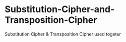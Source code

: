 # Substitution-Cipher-and-Transposition-Cipher
Substitution Cipher &amp; Transposition Cipher used togeter
